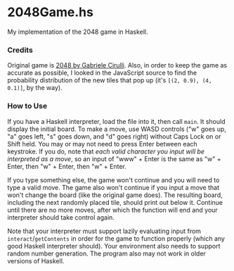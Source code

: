 2048Game.hs
===========

My implementation of the 2048 game in Haskell.

### Credits
Original game is [2048 by Gabriele Cirulli](http://gabrielecirulli.github.io/2048/). Also, in order to keep the game as accurate as possible, I looked in the JavaScript source to find the probability distribution of the new tiles that pop up (it's `[(2, 0.9), (4, 0.1)]`, by the way).

### How to Use
If you have a Haskell interpreter, load the file into it, then call `main`. It should display the initial board. To make a move, use WASD controls ("w" goes up, "a" goes left, "s" goes down, and "d" goes right) without Caps Lock on or Shift held. You may or may not need to press Enter between each keystroke. If you do, note that *each valid character you input will be interpreted as a move*, so an input of "www" + Enter is the same as "w" + Enter, then "w" + Enter, then "w" + Enter.

If you type something else, the game won't continue and you will need to type a valid move. The game also won't continue if you input a move that won't change the board (like the original game does). The resulting board, including the next randomly placed tile, should print out below it. Continue until there are no more moves, after which the function will end and your interpreter should take control again.

Note that your interpreter must support lazily evaluating input from `interact`/`getContents` in order for the game to function properly (which any good Haskell interpreter should). Your environment also needs to support random number generation. The program also may not work in older versions of Haskell.